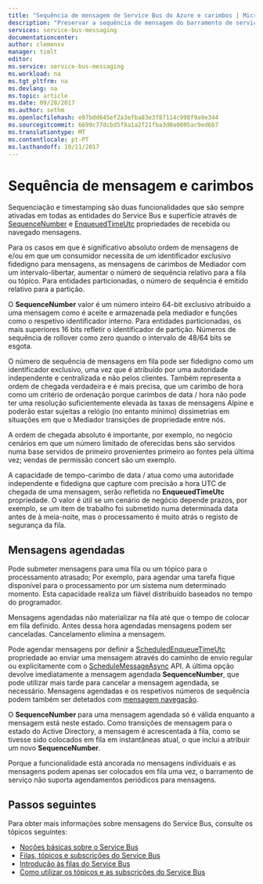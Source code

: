 ```yaml
---
title: "Sequência de mensagem de Service Bus do Azure e carimbos | Microsoft Docs"
description: "Preservar a sequência de mensagem do barramento de serviço e a ordem com carimbos"
services: service-bus-messaging
documentationcenter: 
author: clemensv
manager: timlt
editor: 
ms.service: service-bus-messaging
ms.workload: na
ms.tgt_pltfrm: na
ms.devlang: na
ms.topic: article
ms.date: 09/28/2017
ms.author: sethm
ms.openlocfilehash: e97bdd645ef2a3efba83e3f87114c998f9a9e344
ms.sourcegitcommit: 6699c77dcbd5f8a1a2f21fba3d0a0005ac9ed6b7
ms.translationtype: MT
ms.contentlocale: pt-PT
ms.lasthandoff: 10/11/2017
---
```

# <a name="message-sequencing-and-timestamps"></a>Sequência de mensagem e carimbos

Sequenciação e timestamping são duas funcionalidades que são sempre ativadas em todas as entidades do Service Bus e superfície através de [SequenceNumber](/dotnet/api/microsoft.servicebus.messaging.brokeredmessage.sequencenumber) e [EnqueuedTimeUtc](/dotnet/api/microsoft.servicebus.messaging.brokeredmessage.enqueuedtimeutc) propriedades de recebida ou navegado mensagens.

Para os casos em que é significativo absoluto ordem de mensagens de e/ou em que um consumidor necessita de um identificador exclusivo fidedigno para mensagens, as mensagens de carimbos de Mediador com um intervalo-libertar, aumentar o número de sequência relativo para a fila ou tópico. Para entidades particionadas, o número de sequência é emitido relativo para a partição.

O **SequenceNumber** valor é um número inteiro 64-bit exclusivo atribuído a uma mensagem como é aceite e armazenada pela mediador e funções como o respetivo identificador interno. Para entidades particionadas, os mais superiores 16 bits refletir o identificador de partição. Números de sequência de rollover como zero quando o intervalo de 48/64 bits se esgota.

O número de sequência de mensagens em fila pode ser fidedigno como um identificador exclusivo, uma vez que é atribuído por uma autoridade independente e centralizada e não pelos clientes. Também representa a ordem de chegada verdadeira e é mais precisa, que um carimbo de hora como um critério de ordenação porque carimbos de data / hora não pode ter uma resolução suficientemente elevada às taxas de mensagens Alpine e poderão estar sujeitas a relógio (no entanto mínimo) dissimetrias em situações em que o Mediador transições de propriedade entre nós.

A ordem de chegada absoluto é importante, por exemplo, no negócio cenários em que um número limitado de oferecidas bens são servidos numa base servidos de primeiro provenientes primeiro ao fontes pela última vez; vendas de permissão concert são um exemplo.

A capacidade de tempo-carimbo de data / atua como uma autoridade independente e fidedigna que capture com precisão a hora UTC de chegada de uma mensagem, serão refletida no **EnqueuedTimeUtc** propriedade. O valor é útil se um cenário de negócio depende prazos, por exemplo, se um item de trabalho foi submetido numa determinada data antes de à meia-noite, mas o processamento é muito atrás o registo de segurança da fila.

## <a name="scheduled-messages"></a>Mensagens agendadas

Pode submeter mensagens para uma fila ou um tópico para o processamento atrasado; Por exemplo, para agendar uma tarefa fique disponível para o processamento por um sistema num determinado momento. Esta capacidade realiza um fiável distribuído baseados no tempo do programador.

Mensagens agendadas não materializar na fila até que o tempo de colocar em fila definido. Antes dessa hora agendadas mensagens podem ser canceladas. Cancelamento elimina a mensagem.

Pode agendar mensagens por definir a [ScheduledEnqueueTimeUtc](/dotnet/api/microsoft.azure.servicebus.message.scheduledenqueuetimeutc) propriedade ao enviar uma mensagem através do caminho de envio regular ou explicitamente com o [ScheduleMessageAsync](/dotnet/api/microsoft.azure.servicebus.queueclient.schedulemessageasync#Microsoft_Azure_ServiceBus_QueueClient_ScheduleMessageAsync_Microsoft_Azure_ServiceBus_Message_System_DateTimeOffset_) API. A última opção devolve imediatamente a mensagem agendada **SequenceNumber**, que pode utilizar mais tarde para cancelar a mensagem agendada, se necessário. Mensagens agendadas e os respetivos números de sequência podem também ser detetados com [mensagem navegação](message-browsing.md).

O **SequenceNumber** para uma mensagem agendada só é válida enquanto a mensagem está neste estado. Como transições de mensagem para o estado do Active Directory, a mensagem é acrescentada à fila, como se tivesse sido colocados em fila em instantâneas atual, o que inclui a atribuir um novo **SequenceNumber**.

Porque a funcionalidade está ancorada no mensagens individuais e as mensagens podem apenas ser colocados em fila uma vez, o barramento de serviço não suporta agendamentos periódicos para mensagens.

## <a name="next-steps"></a>Passos seguintes

Para obter mais informações sobre mensagens do Service Bus, consulte os tópicos seguintes:

* [Noções básicas sobre o Service Bus](service-bus-fundamentals-hybrid-solutions.md)
* [Filas, tópicos e subscrições do Service Bus](service-bus-queues-topics-subscriptions.md)
* [Introdução às filas do Service Bus](service-bus-dotnet-get-started-with-queues.md)
* [Como utilizar os tópicos e as subscrições do Service Bus](service-bus-dotnet-how-to-use-topics-subscriptions.md)
